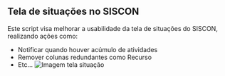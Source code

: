 ## Tela de situações no SISCON

Este script visa melhorar a usabilidade da tela de situações do SISCON, realizando ações como:
  * Notificar quando houver acúmulo de atividades
  * Remover colunas redundantes como Recurso
  * Etc...
  ![Imagem tela situação](https://raw.githubusercontent.com/guilherme-valdevieso/Benner-Scripts/master/Tampermonkey/tela-situacoes.png)
